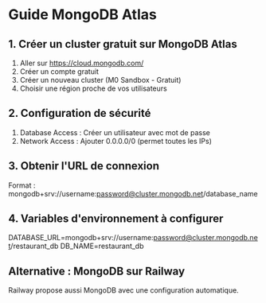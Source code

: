 # Guide MongoDB Atlas

## 1. Créer un cluster gratuit sur MongoDB Atlas
1. Aller sur https://cloud.mongodb.com/
2. Créer un compte gratuit
3. Créer un nouveau cluster (M0 Sandbox - Gratuit)
4. Choisir une région proche de vos utilisateurs

## 2. Configuration de sécurité
1. Database Access : Créer un utilisateur avec mot de passe
2. Network Access : Ajouter 0.0.0.0/0 (permet toutes les IPs)

## 3. Obtenir l'URL de connexion
Format : mongodb+srv://username:password@cluster.mongodb.net/database_name

## 4. Variables d'environnement à configurer
DATABASE_URL=mongodb+srv://username:password@cluster.mongodb.net/restaurant_db
DB_NAME=restaurant_db

## Alternative : MongoDB sur Railway
Railway propose aussi MongoDB avec une configuration automatique.
